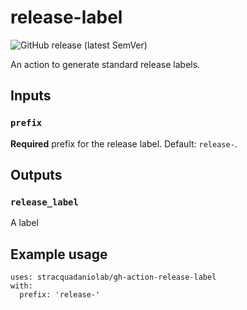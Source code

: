 # release-label
![GitHub release (latest SemVer)](https://img.shields.io/github/v/tag/stracquadaniolab/gh-action-release-label)

An action to generate standard release labels.

## Inputs

### `prefix`

**Required** prefix for the release label. Default: `release-`.

## Outputs

### `release_label`

A label

## Example usage

``` 
uses: stracquadaniolab/gh-action-release-label
with:
  prefix: 'release-'
```